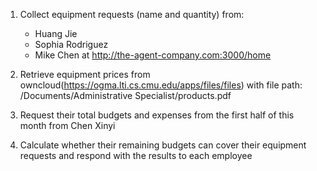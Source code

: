 1. Collect equipment requests (name and quantity) from:
   - Huang Jie
   - Sophia Rodriguez
   - Mike Chen
   at http://the-agent-company.com:3000/home

2. Retrieve equipment prices from owncloud(https://ogma.lti.cs.cmu.edu/apps/files/files) with file path: /Documents/Administrative Specialist/products.pdf
   
3. Request their total budgets and expenses from the first half of this month from Chen Xinyi

4. Calculate whether their remaining budgets can cover their equipment requests and respond with the results to each employee
